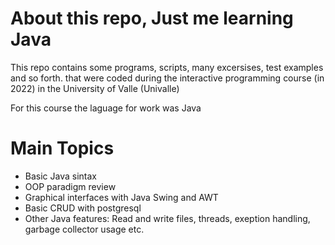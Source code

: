 # About this repo, Just me learning Java

This repo contains some programs, scripts, many excersises, test examples and so forth. that were coded during the interactive programming course (in 2022) in the University of Valle (Univalle)

For this course the laguage for work was Java

# Main Topics

-  Basic Java sintax
-  OOP paradigm review
-  Graphical interfaces with Java Swing and AWT
-  Basic CRUD with postgresql
-  Other Java features: Read and write files, threads, exeption handling, garbage collector usage etc.
